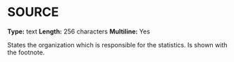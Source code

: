 # SOURCE
**Type:** text
**Length:** 256 characters
**Multiline:** Yes

States the organization which is responsible for the statistics. Is shown with
the footnote.
